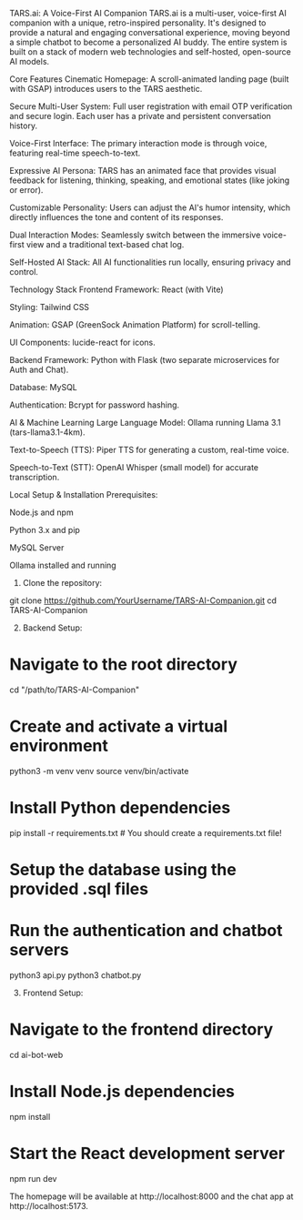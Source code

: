 TARS.ai: A Voice-First AI Companion
TARS.ai is a multi-user, voice-first AI companion with a unique, retro-inspired personality. It's designed to provide a natural and engaging conversational experience, moving beyond a simple chatbot to become a personalized AI buddy. The entire system is built on a stack of modern web technologies and self-hosted, open-source AI models.


Core Features
Cinematic Homepage: A scroll-animated landing page (built with GSAP) introduces users to the TARS aesthetic.

Secure Multi-User System: Full user registration with email OTP verification and secure login. Each user has a private and persistent conversation history.

Voice-First Interface: The primary interaction mode is through voice, featuring real-time speech-to-text.

Expressive AI Persona: TARS has an animated face that provides visual feedback for listening, thinking, speaking, and emotional states (like joking or error).

Customizable Personality: Users can adjust the AI's humor intensity, which directly influences the tone and content of its responses.

Dual Interaction Modes: Seamlessly switch between the immersive voice-first view and a traditional text-based chat log.

Self-Hosted AI Stack: All AI functionalities run locally, ensuring privacy and control.

Technology Stack
Frontend
Framework: React (with Vite)

Styling: Tailwind CSS

Animation: GSAP (GreenSock Animation Platform) for scroll-telling.

UI Components: lucide-react for icons.

Backend
Framework: Python with Flask (two separate microservices for Auth and Chat).

Database: MySQL

Authentication: Bcrypt for password hashing.

AI & Machine Learning
Large Language Model: Ollama running Llama 3.1 (tars-llama3.1-4km).

Text-to-Speech (TTS): Piper TTS for generating a custom, real-time voice.

Speech-to-Text (STT): OpenAI Whisper (small model) for accurate transcription.

Local Setup & Installation
Prerequisites:

Node.js and npm

Python 3.x and pip

MySQL Server

Ollama installed and running

1. Clone the repository:

git clone https://github.com/YourUsername/TARS-AI-Companion.git
cd TARS-AI-Companion

2. Backend Setup:

# Navigate to the root directory
cd "/path/to/TARS-AI-Companion"

# Create and activate a virtual environment
python3 -m venv venv
source venv/bin/activate

# Install Python dependencies
pip install -r requirements.txt # You should create a requirements.txt file!

# Setup the database using the provided .sql files
# Run the authentication and chatbot servers
python3 api.py
python3 chatbot.py

3. Frontend Setup:

# Navigate to the frontend directory
cd ai-bot-web

# Install Node.js dependencies
npm install

# Start the React development server
npm run dev

The homepage will be available at http://localhost:8000 and the chat app at http://localhost:5173.
